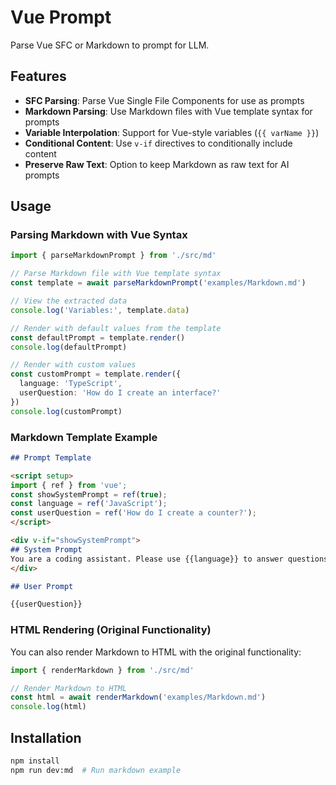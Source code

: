 # Vue Prompt

Parse Vue SFC or Markdown to prompt for LLM.

## Features

- **SFC Parsing**: Parse Vue Single File Components for use as prompts
- **Markdown Parsing**: Use Markdown files with Vue template syntax for prompts
- **Variable Interpolation**: Support for Vue-style variables (`{{ varName }}`)
- **Conditional Content**: Use `v-if` directives to conditionally include content
- **Preserve Raw Text**: Option to keep Markdown as raw text for AI prompts

## Usage

### Parsing Markdown with Vue Syntax

```typescript
import { parseMarkdownPrompt } from './src/md'

// Parse Markdown file with Vue template syntax
const template = await parseMarkdownPrompt('examples/Markdown.md')

// View the extracted data
console.log('Variables:', template.data)

// Render with default values from the template
const defaultPrompt = template.render()
console.log(defaultPrompt)

// Render with custom values
const customPrompt = template.render({
  language: 'TypeScript',
  userQuestion: 'How do I create an interface?'
})
console.log(customPrompt)
```

### Markdown Template Example

```markdown
## Prompt Template

<script setup>
import { ref } from 'vue';
const showSystemPrompt = ref(true);
const language = ref('JavaScript');
const userQuestion = ref('How do I create a counter?');
</script>

<div v-if="showSystemPrompt">
## System Prompt
You are a coding assistant. Please use {{language}} to answer questions.
</div>

## User Prompt

{{userQuestion}}
```

### HTML Rendering (Original Functionality)

You can also render Markdown to HTML with the original functionality:

```typescript
import { renderMarkdown } from './src/md'

// Render Markdown to HTML
const html = await renderMarkdown('examples/Markdown.md')
console.log(html)
```

## Installation

```bash
npm install
npm run dev:md  # Run markdown example
```
